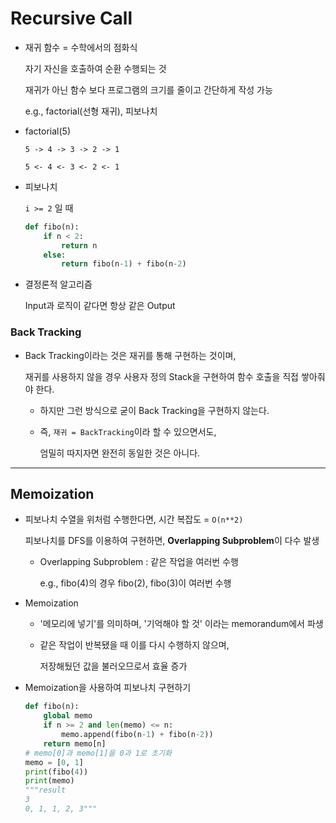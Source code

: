 # Recursive Call

- 재귀 함수 = 수학에서의 점화식

  자기 자신을 호출하여 순환 수행되는 것

  재귀가 아닌 함수 보다 프로그램의  크기를 줄이고 간단하게 작성 가능

  e.g., factorial(선형 재귀), 피보나치

- factorial(5)

  `5 -> 4 -> 3 -> 2 -> 1`

  `5 <- 4 <- 3 <- 2 <- 1`

- 피보나치

  `i >= 2` 일 때

  ```python
  def fibo(n):
      if n < 2:
          return n
      else:
          return fibo(n-1) + fibo(n-2)
  ```

- 결정론적 알고리즘

  Input과 로직이 같다면 항상 같은 Output

### Back Tracking

- Back Tracking이라는 것은 재귀를 통해 구현하는 것이며,

  재귀를 사용하지 않을 경우 사용자 정의 Stack을 구현하여 함수 호출을 직접 쌓아줘야 한다.

  - 하지만 그런 방식으로 굳이 Back Tracking을 구현하지 않는다.

  - 즉, `재귀 = BackTracking`이라 할 수 있으면서도,

    엄밀히 따지자면 완전히 동일한 것은 아니다.

---

## Memoization

- 피보나치 수열을 위처럼 수행한다면, 시간 복잡도 = `O(n**2)`

  피보나치를 DFS를 이용하여 구현하면, **Overlapping Subproblem**이 다수 발생

  - Overlapping Subproblem : 같은 작업을 여러번 수행

    e.g., fibo(4)의 경우 fibo(2), fibo(3)이 여러번 수행

- Memoization

  - '메모리에 넣기'를 의미하며, '기억해야 할 것' 이라는 memorandum에서 파생

  - 같은 작업이 반복됐을 때 이를 다시 수행하지 않으며,

    저장해뒀던 값을 불러오므로서 효율 증가

- Memoization을 사용하여 피보나치 구현하기

  ```python
  def fibo(n):
      global memo
      if n >= 2 and len(memo) <= n:
          memo.append(fibo(n-1) + fibo(n-2))
      return memo[n]
  # memo[0]과 memo[1]을 0과 1로 초기화
  memo = [0, 1]
  print(fibo(4))
  print(memo)
  """result
  3
  0, 1, 1, 2, 3"""
  ```